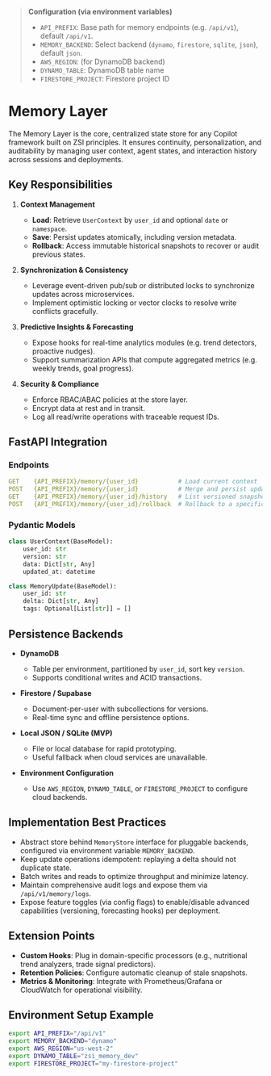 > **Configuration (via environment variables)**
> - `API_PREFIX`: Base path for memory endpoints (e.g. `/api/v1`), default `/api/v1`.
> - `MEMORY_BACKEND`: Select backend (`dynamo`, `firestore`, `sqlite`, `json`), default `json`.
> - `AWS_REGION`: (for DynamoDB backend)
> - `DYNAMO_TABLE`: DynamoDB table name
> - `FIRESTORE_PROJECT`: Firestore project ID
# Memory Layer

The Memory Layer is the core, centralized state store for any Copilot framework built on ZSI principles. It ensures continuity, personalization, and auditability by managing user context, agent states, and interaction history across sessions and deployments.

## Key Responsibilities

1. **Context Management**  
   - **Load**: Retrieve `UserContext` by `user_id` and optional `date` or `namespace`.  
   - **Save**: Persist updates atomically, including version metadata.  
   - **Rollback**: Access immutable historical snapshots to recover or audit previous states.

2. **Synchronization & Consistency**  
   - Leverage event-driven pub/sub or distributed locks to synchronize updates across microservices.  
   - Implement optimistic locking or vector clocks to resolve write conflicts gracefully.

3. **Predictive Insights & Forecasting**  
   - Expose hooks for real-time analytics modules (e.g. trend detectors, proactive nudges).  
   - Support summarization APIs that compute aggregated metrics (e.g. weekly trends, goal progress).

4. **Security & Compliance**  
   - Enforce RBAC/ABAC policies at the store layer.  
   - Encrypt data at rest and in transit.  
   - Log all read/write operations with traceable request IDs.

## FastAPI Integration

### Endpoints

```yaml
GET    {API_PREFIX}/memory/{user_id}           # Load current context
POST   {API_PREFIX}/memory/{user_id}           # Merge and persist updates
GET    {API_PREFIX}/memory/{user_id}/history   # List versioned snapshots
POST   {API_PREFIX}/memory/{user_id}/rollback  # Rollback to a specific version
```

### Pydantic Models

```python
class UserContext(BaseModel):
    user_id: str
    version: str
    data: Dict[str, Any]
    updated_at: datetime

class MemoryUpdate(BaseModel):
    user_id: str
    delta: Dict[str, Any]
    tags: Optional[List[str]] = []
```

## Persistence Backends

- **DynamoDB**  
  - Table per environment, partitioned by `user_id`, sort key `version`.  
  - Supports conditional writes and ACID transactions.

- **Firestore / Supabase**  
  - Document-per-user with subcollections for versions.  
  - Real-time sync and offline persistence options.

- **Local JSON / SQLite (MVP)**  
  - File or local database for rapid prototyping.  
  - Useful fallback when cloud services are unavailable.

- **Environment Configuration**
  - Use `AWS_REGION`, `DYNAMO_TABLE`, or `FIRESTORE_PROJECT` to configure cloud backends.

## Implementation Best Practices

- Abstract store behind `MemoryStore` interface for pluggable backends, configured via environment variable `MEMORY_BACKEND`.  
- Keep update operations idempotent: replaying a delta should not duplicate state.  
- Batch writes and reads to optimize throughput and minimize latency.  
- Maintain comprehensive audit logs and expose them via `/api/v1/memory/logs`.  
- Expose feature toggles (via config flags) to enable/disable advanced capabilities (versioning, forecasting hooks) per deployment.

## Extension Points

- **Custom Hooks**: Plug in domain-specific processors (e.g., nutritional trend analyzers, trade signal predictors).  
- **Retention Policies**: Configure automatic cleanup of stale snapshots.  
- **Metrics & Monitoring**: Integrate with Prometheus/Grafana or CloudWatch for operational visibility.

## Environment Setup Example

```bash
export API_PREFIX="/api/v1"
export MEMORY_BACKEND="dynamo"
export AWS_REGION="us-west-2"
export DYNAMO_TABLE="zsi_memory_dev"
export FIRESTORE_PROJECT="my-firestore-project"
```